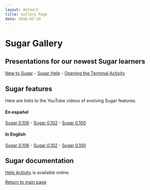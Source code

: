 ```yaml
---
layout: default
title: Gallery Page
date: 2016-05-19
---
```


# Sugar Gallery

## Presentations for our newest Sugar learners

[New to Sugar](new.html) - 
[Sugar Help](help.html) - 
[Opening the Terminal Activity](term.html)

## Sugar features

Here are links to the YouTube videos of evolving Sugar features.

#### En espa&ntilde;ol

[Sugar 0.106](https://www.youtube.com/watch?v=1SMzR8nI5A8) - 
[Sugar 0.102](https://www.youtube.com/watch?v=10ljkueuBU0) - 
[Sugar 0.100](https://www.youtube.com/watch?v=Ot_T9impkNw)

#### In English

[Sugar 0.106](https://www.youtube.com/watch?v=PXFaXAGIw04&feature=youtu.be) - 
[Sugar 0.102](https://www.youtube.com/watch?v=-wxizr3elPQ) - 
[Sugar 0.100](https://www.youtube.com/watch?v=baAYGtEwEbM)

## Sugar documentation

[Help Activity](https://help.sugarlabs.org) is available online.

[Return to main page](/)
